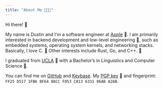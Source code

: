 ```yaml
---
title: "About Me 👨🏼‍💻"
---
```


Hi there! 👋

My name is Dustin and I'm a software engineer at [Apple](https://apple.com) 🍎. I am primarily interested in backend development and low-level engineering 🐞, such as embedded systems, operating system kernels, and networking stacks. Basically, I love C. 🍊 Other interests include Rust, Go, and C++. 🦀

I graduated from [UCLA](https://ucla.edu) 🐻 with a Bachelor’s in Linguistics and Computer Science 🌳.

You can find me on [GitHub](https://github.com/dustinnewman) and [Keybase](https://keybase.io/dustinnewman). My [PGP key](/dustinnewman.asc) 🔐 and fingerprint: `FF25 D517 1FB6 BF64 88CC F053 C813 6331 96AB A26B`.
